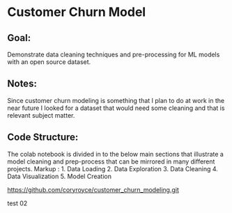 # Customer Churn Model
## Goal:
Demonstrate data cleaning techniques and pre-processing for ML models with an open source dataset.

## Notes:
Since customer churn modeling is something that I plan to do at work in the near future I looked for a dataset that would need some cleaning and that is relevant subject matter.

## Code Structure:
The colab notebook is divided in to the below main sections that illustrate a model cleaning and prep-process that can be mirrored in many different projects.
Markup : 1. Data Loading
        2. Data Exploration
        3. Data Cleaning
        4. Data Visualization
        5. Model Creation
        
https://github.com/coryroyce/customer_churn_modeling.git


test 02